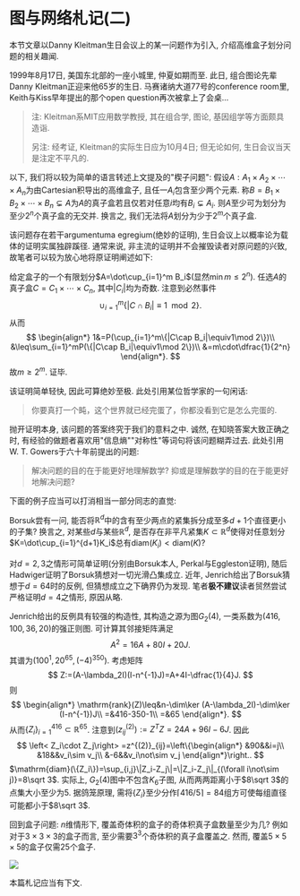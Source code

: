 # 图与网络札记(二)

本节文章以Danny Kleitman生日会议上的某一问题作为引入, 介绍高维盒子划分问题的相关趣闻. 

1999年8月17日, 美国东北部的一座小城里, 仲夏如期而至. 此日, 组合图论先辈Danny Kleitman正迎来他65岁的生日. 马赛诸纳大道77号的conference room里, Keith与Kiss早年提出的那个open question再次被拿上了会桌...

>  注: Kleitman系MIT应用数学教授, 其在组合学, 图论, 基因组学等方面颇具造诣. 
>
> 另注: 经考证, Kleitman的实际生日应为10月4日; 但无论如何, 生日会议当天是注定不平凡的. 

以下, 我们将以较为简单的语言转述上文提及的"楔子问题": 假设$A:A_1\times A_2\times\cdots\times A_n$为由Cartesian积导出的高维盒子, 且任一$A_i$包含至少两个元素. 称$B=B_1\times B_2\times\cdots\times B_n\subsetneq A$为$A$的真子盒若且仅若对任意$i$均有$B_i\subsetneq A_i$. 则$A$至少可为划分为至少$2^n$个真子盒的无交并. 换言之, 我们无法将$A$划分为少于$2^m$个真子盒. 

该问题存在若干argumentuma egregium(绝妙的证明), 生日会议上以概率论为载体的证明实属独辟蹊径. 通常来说, 非主流的证明并不会摧毁读者对原问题的兴致, 故笔者可以较为放心地将原证明阐述如下:

给定盒子的一个有限划分$A=\dot\cup_{i=1}^m B_i$(显然$\min m\leq 2^n$). 任选$A$的真子盒$C=C_1\times\cdots \times C_n$, 其中$|C_i|$均为奇数. 注意到必然事件
$$
\cup_{i=1}^m\{|C\cap B_i|\equiv1\mod 2\}.
$$
从而
$$
\begin{align*}
1&=P(\cup_{i=1}^m\{|C\cap B_i|\equiv1\mod 2\})\\
&\leq\sum_{i=1}^mP(\{|C\cap B_i|\equiv1\mod 2\})\\
&=m\cdot\dfrac{1}{2^n}
\end{align*}.
$$
故$m\geq 2^m$. 证毕. 

该证明简单轻快, 因此可算绝妙至极. 此处引用某位哲学家的一句闲话:

> 你要真打一个盹，这个世界就已经完蛋了，你都没看到它是怎么完蛋的.

抛开证明本身, 该问题的答案终究于我们的意料之中. 诚然, 在知晓答案大致正确之时, 有经验的做题者喜欢用"信息熵""对称性"等词句将该问题糊弄过去. 此处引用W. T. Gowers于六十年前提出的问题: 

> 解决问题的目的在于能更好地理解数学? 抑或是理解数学的目的在于能更好地解决问题?

下面的例子应当可以打消相当一部分同志的直觉: 

Borsuk尝有一问, 能否将$\mathbb R^d$中的含有至少两点的紧集拆分成至多$d+1$个直径更小的子集? 换言之, 对某些$d$与某些$\mathbb R^d$, 是否存在非平凡紧集$K\subset\mathbb R^d$使得对任意划分$K=\dot\cup_{i=1}^{d+1}K_i$总有$\mathrm{diam}(K_i)<\mathrm{diam}(K)$? 

对$d=2,3$之情形可简单证明(分别由Borsuk本人, Perkal与Eggleston证明), 随后Hadwiger证明了Borsuk猜想对一切光滑凸集成立. 近年, Jenrich给出了Borsuk猜想于$d=64$时的反例, 但猜想成立之下确界仍为发现. 笔者**极不建议**读者贸然尝试严格证明$d=4$之情形, 原因从略. 

Jenrich给出的反例具有较强的构造性, 其构造之源为图$G_2(4)$, 一类系数为$(416,100,36,20)$的强正则图. 可计算其邻接矩阵满足
$$
A^2=16A+80I+20J.
$$
其谱为$(100^1,20^{65},(-4)^{350})$. 考虑矩阵
$$
Z:=(A-\lambda_2I)(I-n^{-1}J)=A+4I-\dfrac{1}{4}J.
$$
则
$$
\begin{align*}
\mathrm{rank}(Z)\leq&n-\dim\ker (A-\lambda_2I)-\dim\ker (I-n^{-1})J\\
=&416-350-1\\
=&65
\end{align*}.
$$
从而$\{Z_i\}_{i=1}^{416}\subset \mathbb R^{65}$. 注意到$(z^{(2)}_{ij}):=Z^TZ=24A+96I-6J$. 因此
$$
\left< Z_i\cdot Z_j\right> =z^{(2)}_{ij}=\left\{\begin{align*}
&90&&i=j\\
&18&&v_i\sim v_j\\
&-6&&v_i\not\sim v_j
\end{align*}\right..
$$
$\mathrm{diam}(\{Z_i\})=\sup_{i,j}\|Z_i-Z_j\|=\|Z_i-Z_j\|_{(\forall i\not\sim j)}=8\sqrt 3$. 实际上, $G_2(4)$图中不包含$K_6$子图, 从而两两距离小于$8\sqrt 3$的点集大小至少为$5$. 据鸽笼原理, 需将$\{Z_i\}$至少分作$\lceil416/5\rceil=84$组方可使每组直径可能都小于$8\sqrt 3$. 

回到盒子问题: $n$维情形下, 覆盖奇体积的盒子的奇体积真子盒数量至少为几? 例如对于$3\times 3\times 3$的盒子而言, 至少需要$3^3$个奇体积的真子盒覆盖之. 然而, 覆盖$5\times 5\times 5$的盒子仅需$25$个盒子. 

![](https://files.mdnice.com/user/12571/81d06497-db88-4ce9-8a96-aeea1c76db60.png)

本篇札记应当有下文.

